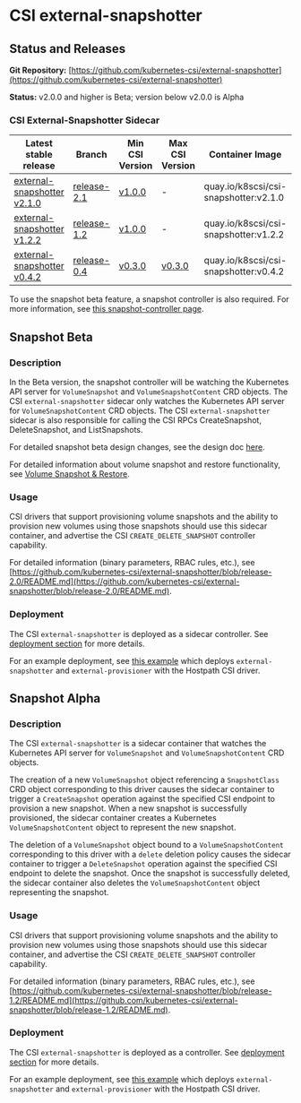 # CSI external-snapshotter

## Status and Releases

**Git Repository:** [https://github.com/kubernetes-csi/external-snapshotter](https://github.com/kubernetes-csi/external-snapshotter)

**Status:** v2.0.0 and higher is Beta; version below v2.0.0 is Alpha

### CSI External-Snapshotter Sidecar

Latest stable release | Branch | Min CSI Version | Max CSI Version | Container Image | [Min K8s Version](kubernetes-compatibility.md#minimum-version) | [Max K8s Version](kubernetes-compatibility.md#maximum-version) | [Recommended K8s Version](kubernetes-compatibility.md#recommended-version) |
--|--|--|--|--|--|--|--
[external-snapshotter v2.1.0](https://github.com/kubernetes-csi/external-snapshotter/releases/tag/v2.1.0) | [release-2.1](https://github.com/kubernetes-csi/external-snapshotter/tree/release-2.1) | [v1.0.0](https://github.com/container-storage-interface/spec/releases/tag/v1.0.0) | - | quay.io/k8scsi/csi-snapshotter:v2.1.0 | v1.17 | - | v1.17
[external-snapshotter v1.2.2](https://github.com/kubernetes-csi/external-snapshotter/releases/tag/v1.2.2) | [release-1.2](https://github.com/kubernetes-csi/external-snapshotter/tree/release-1.2) | [v1.0.0](https://github.com/container-storage-interface/spec/releases/tag/v1.0.0) | - | quay.io/k8scsi/csi-snapshotter:v1.2.2 | v1.13 | v1.16 | v1.14
[external-snapshotter v0.4.2](https://github.com/kubernetes-csi/external-snapshotter/releases/tag/v0.4.2) | [release-0.4](https://github.com/kubernetes-csi/external-snapshotter/tree/release-0.4) | [v0.3.0](https://github.com/container-storage-interface/spec/releases/tag/v0.3.0) | [v0.3.0](https://github.com/container-storage-interface/spec/releases/tag/v0.3.0) | quay.io/k8scsi/csi-snapshotter:v0.4.2 | v1.12 | v1.16 | v1.12

To use the snapshot beta feature, a snapshot controller is also required. For more information, see [this snapshot-controller page](snapshot-controller.md).

## Snapshot Beta

### Description

In the Beta version, the snapshot controller will be watching the Kubernetes API server for `VolumeSnapshot` and `VolumeSnapshotContent` CRD objects. The CSI `external-snapshotter` sidecar only watches the Kubernetes API server for `VolumeSnapshotContent` CRD objects. The CSI `external-snapshotter` sidecar is also responsible for calling the CSI RPCs CreateSnapshot, DeleteSnapshot, and ListSnapshots.

For detailed snapshot beta design changes, see the design doc [here](https://github.com/kubernetes/enhancements/blob/master/keps/sig-storage/20190709-csi-snapshot.md).

For detailed information about volume snapshot and restore functionality, see [Volume Snapshot & Restore](snapshot-restore-feature.md).

### Usage

CSI drivers that support provisioning volume snapshots and the ability to provision new volumes using those snapshots should use this sidecar container, and advertise the CSI `CREATE_DELETE_SNAPSHOT` controller capability.

For detailed information (binary parameters, RBAC rules, etc.), see [https://github.com/kubernetes-csi/external-snapshotter/blob/release-2.0/README.md](https://github.com/kubernetes-csi/external-snapshotter/blob/release-2.0/README.md).

### Deployment

The CSI `external-snapshotter` is deployed as a sidecar controller. See [deployment section](deploying.md) for more details.

For an example deployment, see [this example](https://github.com/kubernetes-csi/external-snapshotter/blob/release-2.0/deploy/kubernetes/csi-snapshotter/setup-csi-snapshotter.yaml) which deploys `external-snapshotter` and `external-provisioner` with the Hostpath CSI driver.

## Snapshot Alpha

### Description

The CSI `external-snapshotter` is a sidecar container that watches the Kubernetes API server for `VolumeSnapshot` and `VolumeSnapshotContent` CRD objects.

The creation of a new `VolumeSnapshot` object referencing a `SnapshotClass` CRD object corresponding to this driver causes the sidecar container to trigger a `CreateSnapshot` operation against the specified CSI endpoint to provision a new snapshot. When a new snapshot is successfully provisioned, the sidecar container creates a Kubernetes `VolumeSnapshotContent` object to represent the new snapshot.

The deletion of a `VolumeSnapshot` object bound to a `VolumeSnapshotContent` corresponding to this driver with a `delete` deletion policy causes the sidecar container to trigger a `DeleteSnapshot` operation against the specified CSI endpoint to delete the snapshot. Once the snapshot is successfully deleted, the sidecar container also deletes the `VolumeSnapshotContent` object representing the snapshot.

### Usage

CSI drivers that support provisioning volume snapshots and the ability to provision new volumes using those snapshots should use this sidecar container, and advertise the CSI `CREATE_DELETE_SNAPSHOT` controller capability.

For detailed information (binary parameters, RBAC rules, etc.), see [https://github.com/kubernetes-csi/external-snapshotter/blob/release-1.2/README.md](https://github.com/kubernetes-csi/external-snapshotter/blob/release-1.2/README.md).

### Deployment

The CSI `external-snapshotter` is deployed as a controller. See [deployment section](deploying.md) for more details.

For an example deployment, see [this example](https://github.com/kubernetes-csi/external-snapshotter/tree/release-1.2/deploy/kubernetes/setup-csi-snapshotter.yaml) which deploys `external-snapshotter` and `external-provisioner` with the Hostpath CSI driver.
